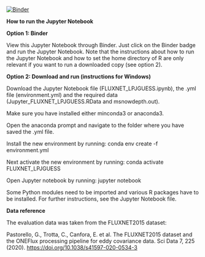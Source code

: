 [![Binder](https://mybinder.org/badge_logo.svg)](https://mybinder.org/v2/gh/COMPUTE-Jupyter-course/project-for-compute-jupyter-2022-MargotK25.git/HEAD)

**How to run the Jupyter Notebook**

**Option 1: Binder**

View this Jupyter Notebook through Binder. Just click on the Binder badge and run the Jupyter Notebook. Note that the instructions about how to run the Jupyter Notebook and how to set the home directory of R are only relevant if you want to run a downloaded copy (see option 2).


**Option 2: Download and run (instructions for Windows)**

Download the Jupyter Notebook file (FLUXNET_LPJGUESS.ipynb), the .yml file (environment.yml) and the required data (Jupyter_FLUXNET_LPJGUESS.RData and msnowdepth.out).

Make sure you have installed either minconda3 or anaconda3.

Open the anaconda prompt and navigate to the folder where you have saved the .yml file.

Install the new environment by running:  conda env create -f environment.yml 

Next activate the new environment by running:  conda activate FLUXNET_LPJGUESS 

Open Jupyter notebook by running:  jupyter notebook 

Some Python modules need to be imported and various R packages have to be installed. For further instructions, see the Jupyter Notebook file.


**Data reference**

The evaluation data was taken from the FLUXNET2015 dataset: 

Pastorello, G., Trotta, C., Canfora, E. et al. The FLUXNET2015 dataset and the ONEFlux processing pipeline for eddy covariance data. Sci Data 7, 225 (2020). https://doi.org/10.1038/s41597-020-0534-3
